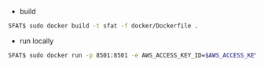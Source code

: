 
- build 

```bash
SFAT$ sudo docker build -t sfat -f docker/Dockerfile .
```

- run locally

```bash
SFAT$ sudo docker run -p 8501:8501 -e AWS_ACCESS_KEY_ID=$AWS_ACCESS_KEY_ID -e AWS_SECRET_ACCESS_KEY=$AWS_SECRET_ACCESS_KEY sfat
```